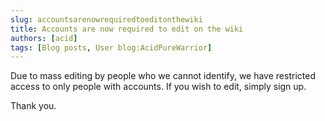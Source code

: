 ```yaml
---
slug: accountsarenowrequiredtoeditonthewiki
title: Accounts are now required to edit on the wiki
authors: [acid]
tags: [Blog posts, User blog:AcidPureWarrior]
---
```


Due to mass editing by people who we cannot identify, we have restricted access to only people with accounts.
If you wish to edit, simply sign up.

Thank you.